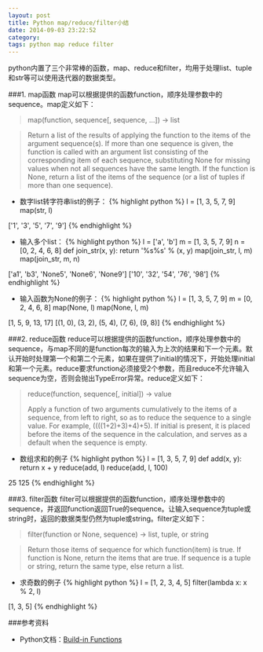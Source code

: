 ```yaml
---
layout: post
title: Python map/reduce/filter小结
date: 2014-09-03 23:22:52
category: 
tags: python map reduce filter
---
```


python内置了三个非常棒的函数，map、reduce和filter，均用于处理list、tuple和str等可以使用迭代器的数据类型。


###1. map函数
map可以根据提供的函数function，顺序处理参数中的sequence。map定义如下：
> map(function, sequence\[, sequence, ...\]) -> list
    
> Return a list of the results of applying the function to the items of the argument sequence(s).  If more than one sequence is given, the function is called with an argument list consisting of the corresponding item of each sequence, substituting None for missing values when not all sequences have the same length.  If the function is None, return a list of the items of the sequence (or a list of tuples if more than one sequence).

* 数字list转字符串list的例子：
{% highlight python %}
l = [1, 3, 5, 7, 9]
map(str, l)


['1', '3', '5', '7', '9']
{% endhighlight %}

* 输入多个list：
{% highlight python %}
l = ['a', 'b']
m = [1, 3, 5, 7, 9]
n = [0, 2, 4, 6, 8]
def join_str(x, y):
	return '%s%s' % (x, y)
map(join_str, l, m)
map(join_str, m, n)

['a1', 'b3', 'None5', 'None6', 'None9']
['10', '32', '54', '76', '98']
{% endhighlight %}

* 输入函数为None的例子：
{% highlight python %}
l = [1, 3, 5, 7, 9]
m = [0, 2, 4, 6, 8]
map(None, l)
map(None, l, m)


[1, 5, 9, 13, 17]
[(1, 0), (3, 2), (5, 4), (7, 6), (9, 8)]
{% endhighlight %}

###2. reduce函数
reduce可以根据提供的函数function，顺序处理参数中的sequence，与map不同的是function每次的输入为上次的结果和下一个元素。默认开始时处理第一个和第二个元素，如果在提供了initial的情况下，开始处理initial和第一个元素。reduce要求function必须接受2个参数，而且reduce不允许输入sequence为空，否则会抛出TypeError异常。reduce定义如下：
> reduce(function, sequence[, initial]) -> value
> 
> Apply a function of two arguments cumulatively to the items of a sequence, from left to right, so as to reduce the sequence to a single value. For example, ((((1+2)+3)+4)+5).  If initial is present, it is placed before the items of the sequence in the calculation, and serves as a default when the sequence is empty.

* 数组求和的例子
{% highlight python %}
l = [1, 3, 5, 7, 9]
def add(x, y):
	return x + y
reduce(add, l)
reduce(add, l, 100)

25
125
{% endhighlight %}

###3. filter函数
filter可以根据提供的函数function，顺序处理参数中的sequence，并返回function返回True的sequence。让输入sequence为tuple或string时，返回的数据类型仍然为tuple或string。filter定义如下：

> filter(function or None, sequence) -> list, tuple, or string
    
> Return those items of sequence for which function(item) is true.  If function is None, return the items that are true.  If sequence is a tuple or string, return the same type, else return a list.

* 求奇数的例子
{% highlight python %}
l = [1, 2, 3, 4, 5]
filter(lambda x: x % 2, l)

[1, 3, 5]
{% endhighlight %}

###参考资料
- Python文档：[Build-in Functions](https://docs.python.org/2.7/library/functions.html)